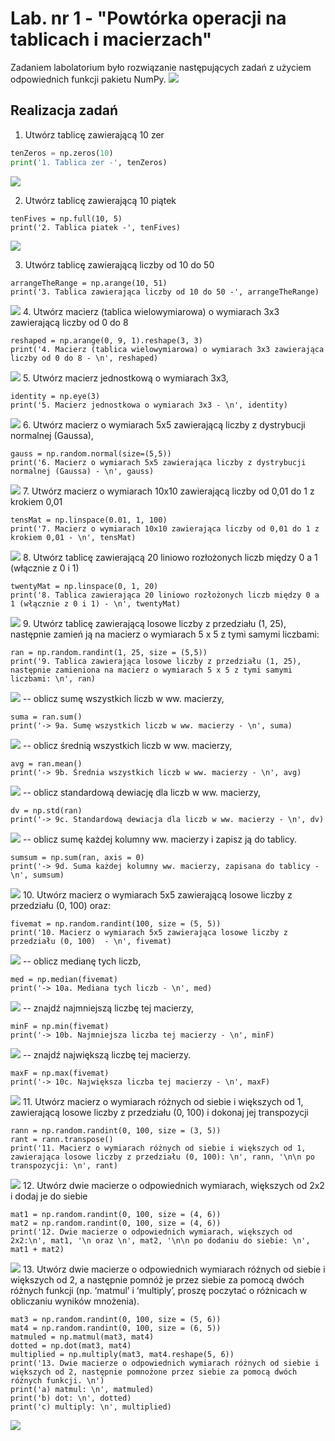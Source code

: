 # Lab. nr 1 - "Powtórka operacji na tablicach i macierzach"

Zadaniem labolatorium było rozwiązanie następujących zadań z użyciem odpowiednich funkcji pakietu NumPy.
![](https://github.com/jagodalewandowska/wstep-do-ml-lewandowska/blob/main/Lab1/screenshots/Screenshot_1.png?raw=true)

## Realizacja zadań
1. Utwórz tablicę zawierającą 10 zer
```python
tenZeros = np.zeros(10)
print('1. Tablica zer -', tenZeros)
```
![](https://github.com/jagodalewandowska/wstep-do-ml-lewandowska/blob/main/Lab1/screenshots/Screenshot_2.png?raw=true)

2. Utwórz tablicę zawierającą 10 piątek
```
tenFives = np.full(10, 5)
print('2. Tablica piatek -', tenFives)
```
![](https://github.com/jagodalewandowska/wstep-do-ml-lewandowska/blob/main/Lab1/screenshots/Screenshot_3.png?raw=true)

3. Utwórz tablicę zawierającą liczby od 10 do 50
```
arrangeTheRange = np.arange(10, 51)
print('3. Tablica zawierająca liczby od 10 do 50 -', arrangeTheRange)
```
![](https://github.com/jagodalewandowska/wstep-do-ml-lewandowska/blob/main/Lab1/screenshots/Screenshot_4.png?raw=true)
4. Utwórz macierz (tablica wielowymiarowa) o wymiarach 3x3 zawierającą liczby od 0 do 8
```
reshaped = np.arange(0, 9, 1).reshape(3, 3)
print('4. Macierz (tablica wielowymiarowa) o wymiarach 3x3 zawierająca liczby od 0 do 8 - \n', reshaped)
```
![](https://github.com/jagodalewandowska/wstep-do-ml-lewandowska/blob/main/Lab1/screenshots/Screenshot_5.png?raw=true)
5. Utwórz macierz jednostkową o wymiarach 3x3,
```
identity = np.eye(3)
print('5. Macierz jednostkowa o wymiarach 3x3 - \n', identity)
```
![](https://github.com/jagodalewandowska/wstep-do-ml-lewandowska/blob/main/Lab1/screenshots/Screenshot_6.png?raw=true)
6. Utwórz macierz o wymiarach 5x5 zawierającą liczby z dystrybucji normalnej (Gaussa),
```
gauss = np.random.normal(size=(5,5))
print('6. Macierz o wymiarach 5x5 zawierająca liczby z dystrybucji normalnej (Gaussa) - \n', gauss)
```
![](https://github.com/jagodalewandowska/wstep-do-ml-lewandowska/blob/main/Lab1/screenshots/Screenshot_7.png?raw=true)
7. Utwórz macierz o wymiarach 10x10 zawierającą liczby od 0,01 do 1 z krokiem 0,01
```
tensMat = np.linspace(0.01, 1, 100)
print('7. Macierz o wymiarach 10x10 zawierająca liczby od 0,01 do 1 z krokiem 0,01 - \n', tensMat)
```
![](https://github.com/jagodalewandowska/wstep-do-ml-lewandowska/blob/main/Lab1/screenshots/Screenshot_8.png?raw=true)
8. Utwórz tablicę zawierającą 20 liniowo rozłożonych liczb między 0 a 1 (włącznie z 0 i 1)
```
twentyMat = np.linspace(0, 1, 20)
print('8. Tablica zawierająca 20 liniowo rozłożonych liczb między 0 a 1 (włącznie z 0 i 1) - \n', twentyMat)
```
![](https://github.com/jagodalewandowska/wstep-do-ml-lewandowska/blob/main/Lab1/screenshots/Screenshot_9.png?raw=true)
9. Utwórz tablicę zawierającą losowe liczby z przedziału (1, 25), następnie zamień ją na macierz o wymiarach 5 x 5 z tymi samymi liczbami:
```
ran = np.random.randint(1, 25, size = (5,5))
print('9. Tablica zawierająca losowe liczby z przedziału (1, 25), następnie zamieniona na macierz o wymiarach 5 x 5 z tymi samymi liczbami: \n', ran)
```
![](https://github.com/jagodalewandowska/wstep-do-ml-lewandowska/blob/main/Lab1/screenshots/Screenshot_10.png?raw=true)
-- oblicz sumę wszystkich liczb w ww. macierzy,
```
suma = ran.sum()
print('-> 9a. Sumę wszystkich liczb w ww. macierzy - \n', suma)
```
![](https://github.com/jagodalewandowska/wstep-do-ml-lewandowska/blob/main/Lab1/screenshots/Screenshot_10.png?raw=true)
-- oblicz średnią wszystkich liczb w ww. macierzy,
```
avg = ran.mean()
print('-> 9b. Średnia wszystkich liczb w ww. macierzy - \n', avg)
```
![](https://github.com/jagodalewandowska/wstep-do-ml-lewandowska/blob/main/Lab1/screenshots/Screenshot_10.png?raw=true)
-- oblicz standardową dewiację dla liczb w ww. macierzy,
```
dv = np.std(ran)
print('-> 9c. Standardową dewiacja dla liczb w ww. macierzy - \n', dv)
```
![](https://github.com/jagodalewandowska/wstep-do-ml-lewandowska/blob/main/Lab1/screenshots/Screenshot_10.png?raw=true)
-- oblicz sumę każdej kolumny ww. macierzy i zapisz ją do tablicy.
```
sumsum = np.sum(ran, axis = 0)
print('-> 9d. Suma każdej kolumny ww. macierzy, zapisana do tablicy - \n', sumsum)
```
![](https://github.com/jagodalewandowska/wstep-do-ml-lewandowska/blob/main/Lab1/screenshots/Screenshot_10.png?raw=true)
10. Utwórz macierz o wymiarach 5x5 zawierającą losowe liczby z przedziału (0, 100) oraz:
```
fivemat = np.random.randint(100, size = (5, 5))
print('10. Macierz o wymiarach 5x5 zawierająca losowe liczby z przedziału (0, 100)  - \n', fivemat)
```
![](https://github.com/jagodalewandowska/wstep-do-ml-lewandowska/blob/main/Lab1/screenshots/Screenshot_10.png?raw=true)
-- oblicz medianę tych liczb,
```
med = np.median(fivemat)
print('-> 10a. Mediana tych liczb - \n', med)
```
![](https://github.com/jagodalewandowska/wstep-do-ml-lewandowska/blob/main/Lab1/screenshots/Screenshot_10.png?raw=true)
-- znajdź najmniejszą liczbę tej macierzy,
```
minF = np.min(fivemat)
print('-> 10b. Najmniejsza liczba tej macierzy - \n', minF)
```
![](https://github.com/jagodalewandowska/wstep-do-ml-lewandowska/blob/main/Lab1/screenshots/Screenshot_10.png?raw=true)
-- znajdź największą liczbę tej macierzy.
```
maxF = np.max(fivemat)
print('-> 10c. Największa liczba tej macierzy - \n', maxF)
```
![](https://github.com/jagodalewandowska/wstep-do-ml-lewandowska/blob/main/Lab1/screenshots/Screenshot_10.png?raw=true)
11. Utwórz macierz o wymiarach różnych od siebie i większych od 1, zawierającą losowe liczby z przedziału (0, 100) i dokonaj jej transpozycji
```
rann = np.random.randint(0, 100, size = (3, 5))
rant = rann.transpose()
print('11. Macierz o wymiarach różnych od siebie i większych od 1, zawierająca losowe liczby z przedziału (0, 100): \n', rann, '\n\n po transpozycji: \n', rant)
```
![](https://github.com/jagodalewandowska/wstep-do-ml-lewandowska/blob/main/Lab1/screenshots/Screenshot_10.png?raw=true)
12. Utwórz dwie macierze o odpowiednich wymiarach, większych od 2x2 i dodaj je do siebie
```
mat1 = np.random.randint(0, 100, size = (4, 6))
mat2 = np.random.randint(0, 100, size = (4, 6))
print('12. Dwie macierze o odpowiednich wymiarach, większych od 2x2:\n', mat1, '\n oraz \n', mat2, '\n\n po dodaniu do siebie: \n', mat1 + mat2)
```
![](https://github.com/jagodalewandowska/wstep-do-ml-lewandowska/blob/main/Lab1/screenshots/Screenshot_10.png?raw=true)
13. Utwórz dwie macierze o odpowiednich wymiarach różnych od siebie i większych od 2, a następnie pomnóż je przez siebie za pomocą dwóch różnych funkcji (np. ‘matmul’ i ‘multiply’, proszę poczytać o różnicach w obliczaniu wyników mnożenia).
```
mat3 = np.random.randint(0, 100, size = (5, 6))
mat4 = np.random.randint(0, 100, size = (6, 5))
matmuled = np.matmul(mat3, mat4)
dotted = np.dot(mat3, mat4)
multiplied = np.multiply(mat3, mat4.reshape(5, 6))
print('13. Dwie macierze o odpowiednich wymiarach różnych od siebie i większych od 2, następnie pomnożone przez siebie za pomocą dwóch różnych funkcji. \n')
print('a) matmul: \n', matmuled)
print('b) dot: \n', dotted)
print('c) multiply: \n', multiplied)

```
![](https://github.com/jagodalewandowska/wstep-do-ml-lewandowska/blob/main/Lab1/screenshots/Screenshot_10.png?raw=true)